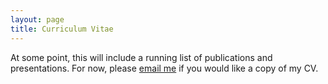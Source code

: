 ```yaml
---
layout: page
title: Curriculum Vitae
---
```


<p class="message">
  At some point, this will include a running list of publications and presentations. For now, please <a href="mailto:ryan@ryanstewart.com">email me</a> if you would like a copy of my CV.
</p>
